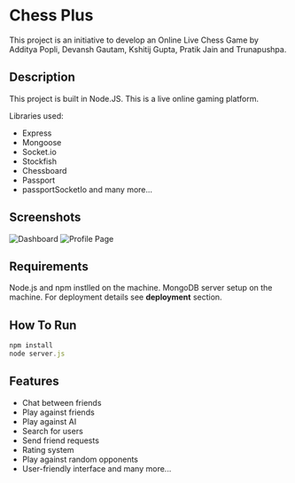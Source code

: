 Chess Plus
==========

This project is an initiative to develop an Online Live Chess Game by Additya Popli, Devansh Gautam, Kshitij Gupta, Pratik Jain and Trunapushpa.

Description
-----------

This project is built in Node.JS. This is a live online gaming platform.

Libraries used:
-	Express
-	Mongoose
-	Socket.io
-   Stockfish
-	Chessboard
-	Passport
-	passportSocketIo and many more...

Screenshots
-----------

![Dashboard](https://raw.githubusercontent.com/kshitij98/Chess-Plus/master/public/images/screenshots/dashboard.png)
![Profile Page](https://raw.githubusercontent.com/kshitij98/Chess-Plus/master/public/images/screenshots/profile.png)

Requirements
------------

Node.js and npm instlled on the machine. MongoDB server setup on the machine. For deployment details see **deployment**
section.

How To Run
----------

```javascript
npm install
node server.js
```

Features
--------

-   Chat between friends
-	Play against friends
-   Play against AI
-	Search for users
-	Send friend requests
-	Rating system
-	Play against random opponents
-	User-friendly interface and many more...
